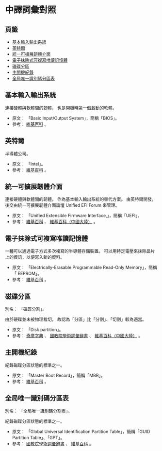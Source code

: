中譯詞彙對照
=======


## 頁籤


* [基本輸入輸出系統](#基本輸入輸出系統)
* [英特爾](#英特爾)
* [統一可擴展韌體介面](#統一可擴展韌體介面)
* [電子抹除式可複寫唯讀記憶體](#電子抹除式可複寫唯讀記憶體)
* [磁碟分區](#磁碟分區)
* [主開機紀錄](#主開機紀錄)
* [全局唯一識別碼分區表](#全局唯一識別碼分區表)



## 基本輸入輸出系統


連接硬體與軟體間的韌體， 也是開機時第一個啟動的軟體。


* 原文： 「Basic Input/Output System」，簡稱「BIOS」。
* 參考：
  [維基百科](https://zh.wikipedia.org/wiki/BIOS)
  。



## 英特爾


半導體公司。


* 原文： 「Intel」。
* 參考：
  [維基百科](http://zh.wikipedia.org/wiki/英特尔)
  。



## 統一可擴展韌體介面


連接硬體與軟體間的韌體， 作為基本輸入輸出系統的替代方案。
由英特爾開發， 後交由統一可擴展韌體介面論壇 Unified EFI Forum 來管理。


* 原文： 「Unified Extensible Firmware Interface,」，簡稱「UEFI」。
* 參考：
  [維基百科](http://zh.wikipedia.org/wiki/統一可延伸韌體介面)
  、
  [維基百科（中國大陸）](http://zh.wikipedia.org/zh-cn/統一可延伸韌體介面)
 。



## 電子抹除式可複寫唯讀記憶體


一種可以通過電子方式多次複寫的半導體存儲裝置。
可以用特定電壓來抹除晶片上的資訊，以便寫入新的資料。


* 原文： 「Electrically-Erasable Programmable Read-Only Memory」，簡稱「 EEPROM」。
* 參考：
  [維基百科](http://zh.wikipedia.org/wiki/電子抹除式可複寫唯讀記憶體)
  。



## 磁碟分區


別名： 「磁碟分割」。

由於硬碟並未被物理裁切， 故認為「分區」比「分割」、「切割」較為適當。


* 原文： 「Disk partition」。
* 參考：
  [奇摩字典](http://tw.dictionary.search.yahoo.com/search?p=partition)
  、
  [國教院學術詞彙辭書](http://terms.naer.edu.tw/detail/2360246/)
  、
  [維基百科（中國大陸）](http://zh.wikipedia.org/zh-cn/硬盘分区)
  。



## 主開機紀錄


紀錄磁碟分區狀態的標準之一。


* 原文： 「Master Boot Record」，簡稱「MBR」。
* 參考：
  [維基百科](http://zh.wikipedia.org/wiki/主引导记录)
  。



## 全局唯一識別碼分區表


別名： 「全局唯一識別碼分割表」。

紀錄磁碟分區狀態的標準之一。


* 原文： 「Global Universal Identification Partition Table」，簡稱「GUID Partition Table」、「GPT」。
* 參考：
  [國教院學術詞彙辭書](http://terms.naer.edu.tw/detail/2373746/)
  、
  [維基百科](http://zh.wikipedia.org/wiki/GUID磁碟分割表)
  。

